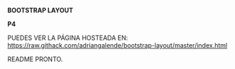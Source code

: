 **BOOTSTRAP LAYOUT**

**P4**

PUEDES VER LA PÁGINA HOSTEADA EN:
https://raw.githack.com/adriangalende/bootstrap-layout/master/index.html

README PRONTO.